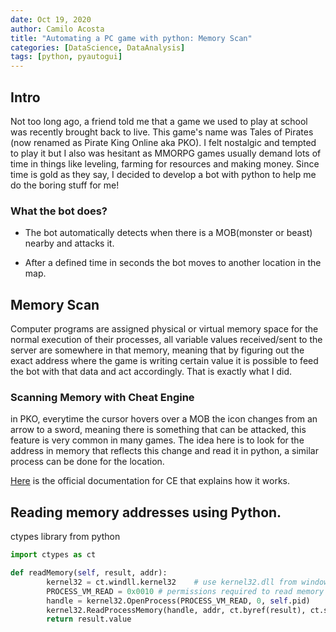 ```yaml
---
date: Oct 19, 2020
author: Camilo Acosta
title: "Automating a PC game with python: Memory Scan"
categories: [DataScience, DataAnalysis]
tags: [python, pyautogui]
---
```


## Intro
Not too long ago, a friend told me that a game we used to play at school was recently brought back to live. This game's name was Tales of Pirates (now renamed as Pirate King Online aka PKO). I felt nostalgic and tempted to play it but I also was hesitant as MMORPG games usually demand lots of time in things like leveling, farming for resources and making money. Since time is gold as they say, I decided to develop a bot with python to help me do the boring stuff for me!

### What the bot does?
- The bot automatically detects when there is a MOB(monster or beast) nearby and attacks it.

- After a defined time in seconds the bot moves to another location in the map.

## Memory Scan
Computer programs are assigned physical or virtual memory space for the normal execution of their processes, all variable values received/sent to the server are somewhere in that memory, meaning that by figuring out the exact address where the game is writing certain value it is possible to feed the bot with that data and act accordingly. That is exactly what I did.

### Scanning Memory with Cheat Engine
in PKO, everytime the cursor hovers over a MOB the icon changes from an arrow to a sword, meaning there is something that can be attacked, this feature is very common in many games. The idea here is to look for the address in memory that reflects this change and read it in python, a similar process can be done for the location.

[Here](https://wiki.cheatengine.org/index.php?title=Cheat_Engine:Memory_Scanning) is the official documentation for CE that explains how it works.

## Reading memory addresses using Python.
ctypes library from python 

```python
import ctypes as ct

def readMemory(self, result, addr):
        kernel32 = ct.windll.kernel32    # use kernel32.dll from windows
        PROCESS_VM_READ = 0x0010 # permissions required to read memory        
        handle = kernel32.OpenProcess(PROCESS_VM_READ, 0, self.pid)
        kernel32.ReadProcessMemory(handle, addr, ct.byref(result), ct.sizeof(result), 0)    
        return result.value
```
